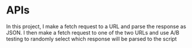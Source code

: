 # APIs
In this project, I make a fetch request to a URL and parse the response as JSON. I then make a fetch request to one of the two URLs and use A/B testing to randomly select which response will be parsed to the script
